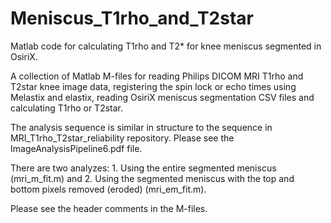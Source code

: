 # Meniscus_T1rho_and_T2star
Matlab code for calculating T1rho and T2* for knee meniscus segmented in OsiriX.

A collection of Matlab M-files for reading Philips DICOM MRI T1rho and T2star knee image data, registering the spin lock or echo times using Melastix and elastix, reading OsiriX meniscus segmentation CSV files and calculating T1rho or T2star.

The analysis sequence is similar in structure to the sequence in MRI_T1rho_T2star_reliability repository.  Please see the ImageAnalysisPipeline6.pdf file.

There are two analyzes:  1. Using the entire segmented meniscus (mri_m_fit.m) and 2. Using the segmented meniscus with the top and bottom pixels removed (eroded) (mri_em_fit.m).

Please see the header comments in the M-files.
